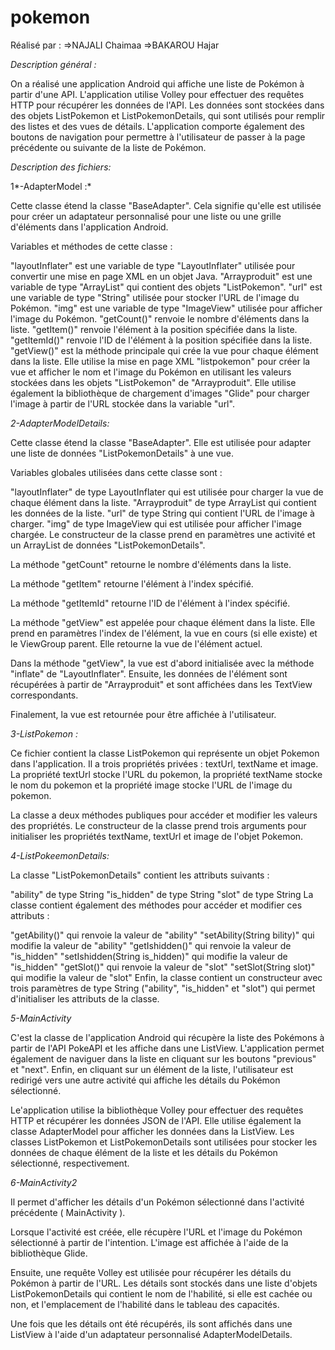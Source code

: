 # pokemon
Réalisé par : 
=>NAJALI Chaimaa
=>BAKAROU Hajar

*Description général :*

On a réalisé une application Android qui affiche une liste de Pokémon à partir d'une API. L'application utilise Volley pour effectuer des requêtes HTTP pour récupérer les données de l'API. Les données sont stockées dans des objets ListPokemon et ListPokemonDetails, qui sont utilisés pour remplir des listes et des vues de détails. L'application comporte également des boutons de navigation pour permettre à l'utilisateur de passer à la page précédente ou suivante de la liste de Pokémon.

*Description des fichiers:*

1*-AdapterModel :*

Cette classe  étend la classe "BaseAdapter". Cela signifie qu'elle est utilisée pour créer un adaptateur personnalisé pour une liste ou une grille d'éléments dans l'application Android.

  Variables et méthodes de cette classe :

  "layoutInflater" est une variable de type "LayoutInflater" utilisée pour convertir une mise en page XML en un objet Java.
  "Arrayproduit" est une variable de type "ArrayList" qui contient des objets "ListPokemon".
  "url" est une variable de type "String" utilisée pour stocker l'URL de l'image du Pokémon.
  "img" est une variable de type "ImageView" utilisée pour afficher l'image du Pokémon.
  "getCount()" renvoie le nombre d'éléments dans la liste.
  "getItem()" renvoie l'élément à la position spécifiée dans la liste.
  "getItemId()" renvoie l'ID de l'élément à la position spécifiée dans la liste.
  "getView()" est la méthode principale qui crée la vue pour chaque élément dans la liste. Elle utilise la mise en page XML "listpokemon" pour créer la vue et afficher le nom et l'image du Pokémon en utilisant les valeurs stockées dans les objets "ListPokemon" de "Arrayproduit". Elle utilise également la bibliothèque de chargement d'images "Glide" pour charger l'image à partir de l'URL stockée dans la variable "url".
  
  *2-AdapterModelDetails:*
  
Cette classe  étend la classe  "BaseAdapter". Elle est utilisée pour adapter une liste de données "ListPokemonDetails" à une vue.

  Variables globales utilisées dans cette classe sont :

  "layoutInflater" de type LayoutInflater qui est utilisée pour charger la vue de chaque élément dans la liste.
  "Arrayproduit" de type ArrayList qui contient les données de la liste.
  "url" de type String qui contient l'URL de l'image à charger.
  "img" de type ImageView qui est utilisée pour afficher l'image chargée.
  Le constructeur de la classe prend en paramètres une activité et un ArrayList de données "ListPokemonDetails".

  La méthode "getCount" retourne le nombre d'éléments dans la liste.

  La méthode "getItem" retourne l'élément à l'index spécifié.

  La méthode "getItemId" retourne l'ID de l'élément à l'index spécifié.

  La méthode "getView" est appelée pour chaque élément dans la liste. Elle prend en paramètres l'index de l'élément, la vue en cours (si elle existe) et le ViewGroup parent. Elle retourne la vue de l'élément actuel.

  Dans la méthode "getView", la vue est d'abord initialisée avec la méthode "inflate" de "LayoutInflater". Ensuite, les données de l'élément sont récupérées à partir de "Arrayproduit" et sont affichées dans les TextView correspondants.

  Finalement, la vue est retournée pour être affichée à l'utilisateur.
  
*3-ListPokemon :*

Ce fichier contient la classe ListPokemon qui représente un objet Pokemon dans l'application. Il a trois propriétés privées : textUrl, textName et image. La propriété textUrl stocke l'URL du pokemon, la propriété textName stocke le nom du pokemon et la propriété image stocke l'URL de l'image du pokemon.

La classe a deux méthodes publiques pour accéder et modifier les valeurs des propriétés. Le constructeur de la classe prend trois arguments pour initialiser les propriétés textName, textUrl et image de l'objet Pokemon.

*4-ListPokeemonDetails:*

La classe "ListPokemonDetails"  contient les attributs suivants :

"ability" de type String
"is_hidden" de type String
"slot" de type String
La classe contient également des méthodes pour accéder et modifier ces attributs :

"getAbility()" qui renvoie la valeur de "ability"
"setAbility(String bility)" qui modifie la valeur de "ability"
"getIshidden()" qui renvoie la valeur de "is_hidden"
"setIshidden(String is_hidden)" qui modifie la valeur de "is_hidden"
"getSlot()" qui renvoie la valeur de "slot"
"setSlot(String slot)" qui modifie la valeur de "slot"
Enfin, la classe contient un constructeur avec trois paramètres de type String ("ability", "is_hidden" et "slot") qui permet d'initialiser les attributs de la classe.

*5-MainActivity*

C'est la classe de l'application Android qui récupère la liste des Pokémons à partir de l'API PokeAPI et les affiche dans une ListView. L'application permet également de naviguer dans la liste en cliquant sur les boutons "previous" et "next". Enfin, en cliquant sur un élément de la liste, l'utilisateur est redirigé vers une autre activité qui affiche les détails du Pokémon sélectionné.

Le'application utilise la bibliothèque Volley pour effectuer des requêtes HTTP et récupérer les données JSON de l'API. Elle utilise également la classe AdapterModel pour afficher les données dans la ListView. Les classes ListPokemon et ListPokemonDetails sont utilisées pour stocker les données de chaque élément de la liste et les détails du Pokémon sélectionné, respectivement.

*6-MainActivity2*

Il permet d'afficher les détails d'un Pokémon sélectionné dans l'activité précédente ( MainActivity ).

Lorsque l'activité est créée, elle récupère l'URL et l'image du Pokémon sélectionné à partir de l'intention. L'image est affichée à l'aide de la bibliothèque Glide.

Ensuite, une requête Volley est utilisée pour récupérer les détails du Pokémon à partir de l'URL. Les détails sont stockés dans une liste d'objets ListPokemonDetails qui contient le nom de l'habilité, si elle est cachée ou non, et l'emplacement de l'habilité dans le tableau des capacités.

Une fois que les détails ont été récupérés, ils sont affichés dans une ListView à l'aide d'un adaptateur personnalisé AdapterModelDetails.

